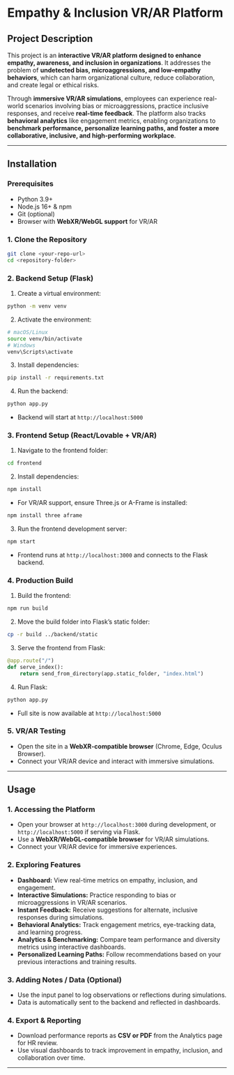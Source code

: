 # Empathy & Inclusion VR/AR Platform

## Project Description
This project is an **interactive VR/AR platform designed to enhance empathy, awareness, and inclusion in organizations**. It addresses the problem of **undetected bias, microaggressions, and low-empathy behaviors**, which can harm organizational culture, reduce collaboration, and create legal or ethical risks.

Through **immersive VR/AR simulations**, employees can experience real-world scenarios involving bias or microaggressions, practice inclusive responses, and receive **real-time feedback**. The platform also tracks **behavioral analytics** like engagement metrics, enabling organizations to **benchmark performance, personalize learning paths, and foster a more collaborative, inclusive, and high-performing workplace**.

---

## Installation

### Prerequisites
- Python 3.9+
- Node.js 16+ & npm
- Git (optional)
- Browser with **WebXR/WebGL support** for VR/AR

### 1. Clone the Repository
```bash
git clone <your-repo-url>
cd <repository-folder>
```

### 2. Backend Setup (Flask)
1. Create a virtual environment:  
```bash
python -m venv venv
```
2. Activate the environment:  
```bash
# macOS/Linux
source venv/bin/activate
# Windows
venv\Scripts\activate
```
3. Install dependencies:  
```bash
pip install -r requirements.txt
```
4. Run the backend:  
```bash
python app.py
```
- Backend will start at `http://localhost:5000`

### 3. Frontend Setup (React/Lovable + VR/AR)
1. Navigate to the frontend folder:  
```bash
cd frontend
```
2. Install dependencies:  
```bash
npm install
```
- For VR/AR support, ensure Three.js or A-Frame is installed:  
```bash
npm install three aframe
```
3. Run the frontend development server:  
```bash
npm start
```
- Frontend runs at `http://localhost:3000` and connects to the Flask backend.

### 4. Production Build
1. Build the frontend:  
```bash
npm run build
```
2. Move the build folder into Flask’s static folder:  
```bash
cp -r build ../backend/static
```
3. Serve the frontend from Flask:
```python
@app.route("/")
def serve_index():
    return send_from_directory(app.static_folder, "index.html")
```
4. Run Flask:  
```bash
python app.py
```
- Full site is now available at `http://localhost:5000`

### 5. VR/AR Testing
- Open the site in a **WebXR-compatible browser** (Chrome, Edge, Oculus Browser).  
- Connect your VR/AR device and interact with immersive simulations.

---

## Usage

### 1. Accessing the Platform
- Open your browser at `http://localhost:3000` during development, or `http://localhost:5000` if serving via Flask.  
- Use a **WebXR/WebGL-compatible browser** for VR/AR simulations.
- Connect your VR/AR device for immersive experiences.

### 2. Exploring Features
- **Dashboard:** View real-time metrics on empathy, inclusion, and engagement.
- **Interactive Simulations:** Practice responding to bias or microaggressions in VR/AR scenarios.
- **Instant Feedback:** Receive suggestions for alternate, inclusive responses during simulations.
- **Behavioral Analytics:** Track engagement metrics, eye-tracking data, and learning progress.
- **Analytics & Benchmarking:** Compare team performance and diversity metrics using interactive dashboards.
- **Personalized Learning Paths:** Follow recommendations based on your previous interactions and training results.

### 3. Adding Notes / Data (Optional)
- Use the input panel to log observations or reflections during simulations.
- Data is automatically sent to the backend and reflected in dashboards.

### 4. Export & Reporting
- Download performance reports as **CSV or PDF** from the Analytics page for HR review.
- Use visual dashboards to track improvement in empathy, inclusion, and collaboration over time.

---

